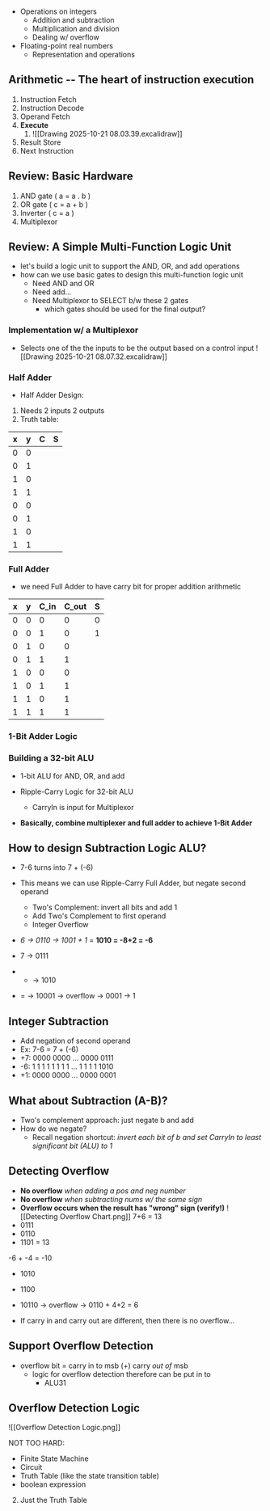 ```table-of-contents
```

- Operations on integers
	- Addition and subtraction
	- Multiplication and division
	- Dealing w/ overflow
- Floating-point real numbers
	- Representation and operations

## Arithmetic -- The heart of instruction execution
1. Instruction Fetch
2. Instruction Decode
3. Operand Fetch
4. **Execute**
	1. ![[Drawing 2025-10-21 08.03.39.excalidraw]]
5. Result Store
6. Next Instruction

## Review: Basic Hardware
1. AND gate ( a = a . b )
2. OR gate ( c = a + b )
3. Inverter ( c = a )
4. Multiplexor 

## Review: A Simple Multi-Function Logic Unit
- let's build a logic unit to support the AND, OR, and add operations
- how can we use basic gates to design this multi-function logic unit
	- Need AND and OR
	- Need add...
	- Need Multiplexor to SELECT b/w these 2 gates
		- which gates should be used for the final output?

### Implementation w/ a Multiplexor
- Selects one of the the inputs to be the output based on a control input
![[Drawing 2025-10-21 08.07.32.excalidraw]]

### Half Adder
- Half Adder Design:
1. Needs 2 inputs 2 outputs
2. Truth table:

| x   | y   | C   | S   |
| --- | --- | --- | --- |
| 0   | 0   |     |     |
| 0   | 1   |     |     |
| 1   | 0   |     |     |
| 1   | 1   |     |     |
| 0   | 0   |     |     |
| 0   | 1   |     |     |
| 1   | 0   |     |     |
| 1   | 1   |     |     |

### Full Adder
- we need Full Adder to have carry bit for proper addition arithmetic

| x   | y   | C_in | C_out | S   |
| --- | --- | ---- | ----- | --- |
| 0   | 0   | 0    | 0     | 0   |
| 0   | 0   | 1    | 0     | 1   |
| 0   | 1   | 0    | 0     |     |
| 0   | 1   | 1    | 1     |     |
| 1   | 0   | 0    | 0     |     |
| 1   | 0   | 1    | 1     |     |
| 1   | 1   | 0    | 1     |     |
| 1   | 1   | 1    | 1     |     |
### 1-Bit Adder Logic

### Building a 32-bit ALU
- 1-bit ALU for AND, OR, and add
- Ripple-Carry Logic for 32-bit ALU
	- CarryIn is input for Multiplexor

- **Basically, combine multiplexer and full adder to achieve 1-Bit Adder**

## How to design Subtraction Logic ALU?
- 7-6 turns into 7 + (-6)
- This means we can use Ripple-Carry Full Adder, but negate second operand
	- Two's Complement: invert all bits and add 1
	- Add Two's Complement to first operand
	- Integer Overflow

- *6 -> 0110 -> 1001 + 1* = **1010 = -8+2 = -6**
- 7 -> 0111
- + -> 1010
- = -> 10001 -> overflow -> 0001 -> 1

## Integer Subtraction
- Add negation of second operand
- Ex: 7-6 = 7 + (-6)
- +7: 0000 0000 ... 0000 0111
- -6:  1 1 1 1   1 1 1 1  ...  1 1 1 1  1010
- +1: 0000 0000 ... 0000 0001
## What about Subtraction (A-B)?
- Two's complement approach: just negate b and add
- How do we negate?
	- Recall negation shortcut: *invert each bit of b and set CarryIn to least significant bit (ALU) to 1*

## Detecting Overflow
- **No overflow** *when adding a pos and neg number*
- **No overflow** *when subtracting nums w/ the same sign*
- **Overflow occurs when the result has "wrong" sign (verify!)**
![[Detecting Overflow Chart.png]]
7+6 = 13
- 0111
- 0110
- 1101 = 13

-6 + -4 = -10
- 1010
- 1100
- 10110 -> overflow -> 0110 + 4+2 = 6 

- If carry in and carry out are different, then there is no overflow...

## Support Overflow Detection
- overflow bit = carry in to msb (+) carry *out of* msb
	- logic for overflow detection therefore can be put in to
		- ALU31

## Overflow Detection Logic
![[Overflow Detection Logic.png]]


NOT TOO HARD:
- Finite State Machine
- Circuit
- Truth Table (like the state transition table)
- boolean expression


2. Just the Truth Table